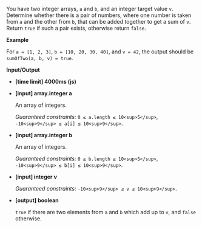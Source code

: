 ﻿You have two integer arrays, `a` and `b`, and an integer target value `v`. Determine whether there is a pair of numbers, where one number is taken from `a` and the other from `b`, that can be added together to get a sum of `v`. Return `true` if such a pair exists, otherwise return `false`.

**Example**

For `a = [1, 2, 3]`, `b = [10, 20, 30, 40]`, and `v = 42`, the output should be
`sumOfTwo(a, b, v) = true`.

**Input/Output**

*   **[time limit] 4000ms (js)**

*   **[input] array.integer a**

    An array of integers.

    _Guaranteed constraints:_
    `0 ≤ a.length ≤ 10<sup>5</sup>`,
    `-10<sup>9</sup> ≤ a[i] ≤ 10<sup>9</sup>`.

*   **[input] array.integer b**

    An array of integers.

    _Guaranteed constraints:_
    `0 ≤ b.length ≤ 10<sup>5</sup>`,
    `-10<sup>9</sup> ≤ b[i] ≤ 10<sup>9</sup>`.

*   **[input] integer v**

    _Guaranteed constraints:_
    `-10<sup>9</sup> ≤ v ≤ 10<sup>9</sup>`.

*   **[output] boolean**

    `true` if there are two elements from `a` and `b` which add up to `v`, and `false` otherwise.